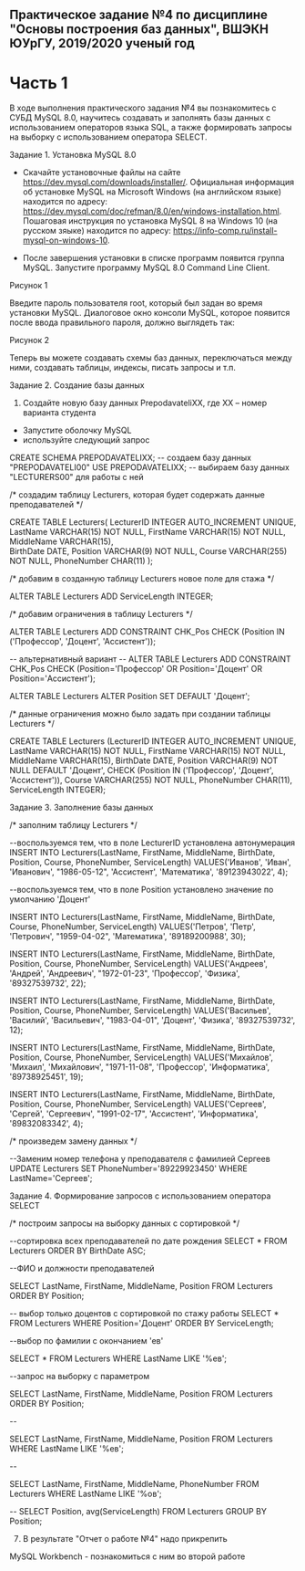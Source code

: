 ## Практическое задание №4 по дисциплине "Основы построения баз данных", ВШЭКН ЮУрГУ, 2019/2020 ученый год

# Часть 1

В ходе выполнения практического задания №4 вы познакомитесь с СУБД MySQL 8.0, научитесь создавать и заполнять базы данных с использованием операторов языка SQL, а также формировать запросы на выборку с использованием оператора SELECT.

Задание 1. Установка MySQL 8.0

+ Скачайте установочные файлы на сайте https://dev.mysql.com/downloads/installer/. 
Официальная информация об установке MySQL на Microsoft Windows (на английском языке) находится по адресу: https://dev.mysql.com/doc/refman/8.0/en/windows-installation.html. 
Пошаговая инструкция по установка MySQL 8 на Windows 10 (на русском зяыке) находится по адресу: 
https://info-comp.ru/install-mysql-on-windows-10.

+ После завершения установки в списке программ появится группа MySQL. 
Запустите программу MySQL 8.0 Command Line Client. 

Рисунок 1

Введите пароль пользователя root, который был задан во время установки MySQL. Диалоговое окно консоли MySQL, которое появится после ввода правильного пароля, должно выглядеть так:

Рисунок 2

Теперь вы можете создавать схемы баз данных, переключаться между ними, создавать таблицы, индексы, писать запросы и т.п.

Задание 2. Создание базы данных

1) Создайте новую базу данных PrepodavateliXX, где XX – номер варианта студента

+ Запустите оболочку MySQL
+ используйте следующий запрос

CREATE SCHEMA PREPODAVATELIXX; 	-- создаем базу данных "PREPODAVATELI00"
USE PREPODAVATELIXX; 		-- выбираем базу данных "LECTURERS00" для работы с ней 

/* создадим таблицу Lecturers, которая будет содержать данные преподавателей */

CREATE TABLE Lecturers(
	LecturerID INTEGER AUTO_INCREMENT UNIQUE, 
	LastName VARCHAR(15) NOT NULL, 
	FirstName VARCHAR(15) NOT NULL, 
	MiddleName VARCHAR(15),  
	BirthDate DATE, 
	Position VARCHAR(9) NOT NULL, 
	Course VARCHAR(255) NOT NULL, 
	PhoneNumber CHAR(11)
	);

/* добавим в созданную таблицу Lecturers новое поле для стажа */

ALTER TABLE Lecturers ADD ServiceLength INTEGER;


/* добавим ограничения в таблицу Lecturers */

ALTER TABLE Lecturers ADD CONSTRAINT CHK_Pos CHECK (Position IN ('Профессор', 'Доцент', 'Ассистент'));

-- альтернативный вариант
-- ALTER TABLE Lecturers ADD CONSTRAINT CHK_Pos CHECK (Position='Профессор' OR Position='Доцент' OR Position='Ассистент'); 

ALTER TABLE Lecturers ALTER Position SET DEFAULT 'Доцент';

/* данные ограничения можно было задать при создании таблицы Lecturers */

CREATE TABLE Lecturers (LecturerID INTEGER AUTO_INCREMENT UNIQUE, LastName VARCHAR(15) NOT NULL, FirstName VARCHAR(15) NOT NULL, MiddleName VARCHAR(15),  BirthDate DATE, Position VARCHAR(9) NOT NULL DEFAULT 'Доцент', CHECK (Position IN ('Профессор', 'Доцент', 'Ассистент')), Course VARCHAR(255) NOT NULL, PhoneNumber CHAR(11), ServiceLength INTEGER);



Задание 3. Заполнение базы данных

/* заполним таблицу Lecturers */

--воспользуемся тем, что в поле LecturerID установлена автонумерация
INSERT INTO Lecturers(LastName, FirstName, MiddleName, BirthDate, Position, Course, PhoneNumber, ServiceLength) VALUES('Иванов', 'Иван', 'Иванович', "1986-05-12", 'Ассистент', 'Математика', '89123943022', 4);

--воспользуемся тем, что в поле Position установлено значение по умолчанию 'Доцент'

INSERT INTO Lecturers(LastName, FirstName, MiddleName, BirthDate, Course, PhoneNumber, ServiceLength) VALUES('Петров', 'Петр', 'Петрович', "1959-04-02", 'Математика', '89189200988', 30);

INSERT INTO Lecturers(LastName, FirstName, MiddleName, BirthDate, Position, Course, PhoneNumber, ServiceLength) VALUES('Андреев', 'Андрей', 'Андреевич', "1972-01-23", 'Профессор', 'Физика', '89327539732', 22);

INSERT INTO Lecturers(LastName, FirstName, MiddleName, BirthDate, Position, Course, PhoneNumber, ServiceLength) VALUES('Васильев', 'Василий', 'Васильевич', "1983-04-01", 'Доцент', 'Физика', '89327539732', 12);

INSERT INTO Lecturers(LastName, FirstName, MiddleName, BirthDate, Position, Course, PhoneNumber, ServiceLength) VALUES('Михайлов', 'Михаил', 'Михайлович', "1971-11-08", 'Профессор', 'Информатика', '89738925451', 19);

INSERT INTO Lecturers(LastName, FirstName, MiddleName, BirthDate, Position, Course, PhoneNumber, ServiceLength) VALUES('Сергеев', 'Сергей', 'Сергеевич', "1991-02-17", 'Ассистент', 'Информатика', '89832083342', 4);


/* произведем замену данных */

--Заменим номер телефона у преподавателя с фамилией Сергеев
UPDATE Lecturers SET PhoneNumber='89229923450' WHERE LastName='Сергеев';
 

Задание 4. Формирование запросов с использованием оператора SELECT  

/* построим запросы на выборку данных с сортировкой */

--сортировка всех преподавателей по дате рождения
SELECT * FROM Lecturers ORDER BY BirthDate ASC;

--ФИО и должности преподавателей

SELECT LastName, FirstName, MiddleName, Position FROM Lecturers ORDER BY Position;

-- выбор только доцентов с сортировкой по стажу работы
SELECT * FROM Lecturers WHERE Position='Доцент' ORDER BY ServiceLength;

--выбор по фамилии с окончанием 'ев'

SELECT * FROM Lecturers WHERE LastName LIKE '%ев';

--запрос на выборку с параметром

SELECT LastName, FirstName, MiddleName, Position FROM Lecturers ORDER BY Position;

--

SELECT LastName, FirstName, MiddleName, Position FROM Lecturers WHERE LastName LIKE '%ев';

--

SELECT LastName, FirstName, MiddleName, PhoneNumber FROM Lecturers WHERE LastName LIKE '%ов';

--
SELECT Position, avg(ServiceLength) FROM Lecturers GROUP BY Position;


7. В результате "Отчет о работе №4" надо прикрепить


MySQL Workbench - познакомиться с ним во второй работе







